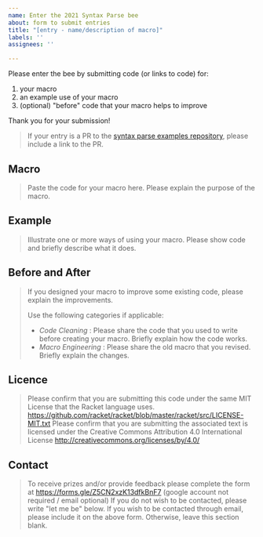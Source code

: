 ```yaml
---
name: Enter the 2021 Syntax Parse bee
about: form to submit entries
title: "[entry - name/description of macro]"
labels: ''
assignees: ''

---
```


Please enter the bee by submitting code (or links to code) for:

1. your macro
2. an example use of your macro
3. (optional) "before" code that your macro helps to improve

Thank you for your submission!

> If your entry is a PR to the [syntax parse examples repository](https://github.com/bennn/syntax-parse-example), please include a link to the PR.

## Macro

> Paste the code for your macro here.
> Please explain the purpose of the macro.


## Example

> Illustrate one or more ways of using your macro.
> Please show code and briefly describe what it does.


## Before and After

> If you designed your macro to improve some existing code, please explain the improvements.
>
> Use the following categories if applicable:
> - _Code Cleaning_ : Please share the code that you used to write before creating your macro. Briefly explain how the code works.
> - _Macro Engineering_ : Please share the old macro that you revised. Briefly explain the changes.


## Licence

> Please confirm that you are submitting this code under the same MIT License that the Racket language uses. <https://github.com/racket/racket/blob/master/racket/src/LICENSE-MIT.txt>
> Please confirm that you are submitting the associated text is licensed under the Creative Commons Attribution 4.0 International License <http://creativecommons.org/licenses/by/4.0/>

## Contact

> To receive prizes and/or provide feedback please complete
> the form at https://forms.gle/Z5CN2xzK13dfkBnF7 (google account not required / email optional)
> If you do not wish to be contacted, please write "let me be" below.
> If you wish to be contacted through email, please include it on the above form. 
> Otherwise, leave this section blank.

